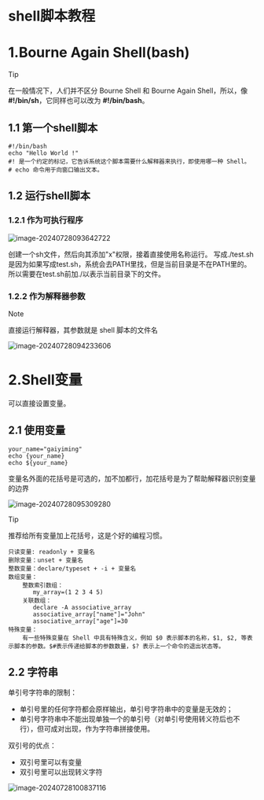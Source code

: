 # shell脚本教程

# 1.Bourne Again Shell(bash)

> [!TIP]
>
> 在一般情况下，人们并不区分 Bourne Shell 和 Bourne Again Shell，所以，像 **#!/bin/sh**，它同样也可以改为 **#!/bin/bash**。

## 1.1 第一个shell脚本

~~~shell
#!/bin/bash
echo "Hello World !"
#! 是一个约定的标记，它告诉系统这个脚本需要什么解释器来执行，即使用哪一种 Shell。
# echo 命令用于向窗口输出文本。
~~~

## 1.2 运行shell脚本

### 1.2.1 作为可执行程序

![image-20240728093642722](C:\Users\31958\AppData\Roaming\Typora\typora-user-images\image-20240728093642722.png)

创建一个sh文件，然后向其添加"x"权限，接着直接使用名称运行。
写成./test.sh是因为如果写成test.sh，系统会去PATH里找，但是当前目录是不在PATH里的。所以需要在test.sh前加./以表示当前目录下的文件。

### 1.2.2 作为解释器参数

> [!NOTE]
>
> 直接运行解释器，其参数就是 shell 脚本的文件名

![image-20240728094233606](C:\Users\31958\AppData\Roaming\Typora\typora-user-images\image-20240728094233606.png)

# 2.Shell变量

可以直接设置变量。

## 2.1 使用变量

~~~shell
your_name="gaiyiming"
echo {your_name}
echo ${your_name}
~~~

变量名外面的花括号是可选的，加不加都行，加花括号是为了帮助解释器识别变量的边界

![image-20240728095309280](C:\Users\31958\AppData\Roaming\Typora\typora-user-images\image-20240728095309280.png)

> [!TIP]
>
> 推荐给所有变量加上花括号，这是个好的编程习惯。

~~~shell
只读变量: readonly + 变量名
删除变量：unset + 变量名
整数变量：declare/typeset + -i + 变量名
数组变量：
	整数索引数组：
	   my_array=(1 2 3 4 5)
	关联数组：
	   declare -A associative_array
	   associative_array["name"]="John"
	   associative_array["age"]=30
特殊变量：
	有一些特殊变量在 Shell 中具有特殊含义，例如 $0 表示脚本的名称，$1, $2, 等表示脚本的参数。$#表示传递给脚本的参数数量，$? 表示上一个命令的退出状态等。
~~~

## 2.2 字符串

单引号字符串的限制：

- 单引号里的任何字符都会原样输出，单引号字符串中的变量是无效的；
- 单引号字符串中不能出现单独一个的单引号（对单引号使用转义符后也不行），但可成对出现，作为字符串拼接使用。

双引号的优点：

- 双引号里可以有变量
- 双引号里可以出现转义字符

![image-20240728100837116](C:\Users\31958\AppData\Roaming\Typora\typora-user-images\image-20240728100837116.png)